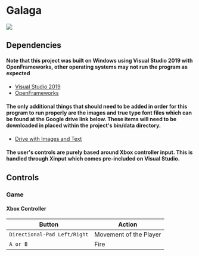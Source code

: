 # Galaga
![](https://imgur.com/a/tf29piP)


## Dependencies
#### Note that this project was built on Windows using Visual Studio 2019 with OpenFrameworks, other operating systems may not run the program as expected

- [Visual Studio 2019](https://visualstudio.microsoft.com/vs/)
- [OpenFrameworks](https://openframeworks.cc/)

#### The only additional things that should need to be added in order for this program to run properly are the images and true type font files which can be found at the Google drive link below. These items will need to be downloaded in placed within the project's bin/data directory.

- [Drive with Images and Text](https://drive.google.com/drive/folders/1KP0UuPWWYmDlTjWZ2g_p5fIMfFZX7Uwx?usp=sharing)

#### The user's controls are purely based around Xbox controller input. This is handled through Xinput which comes pre-included on Visual Studio.

## Controls
### Game
#### Xbox Controller
| Button                        | Action                 |
|-------------------------------|------------------------|
| `Directional-Pad Left/Right`  | Movement of the Player |
| `A or B`                      | Fire                   |
